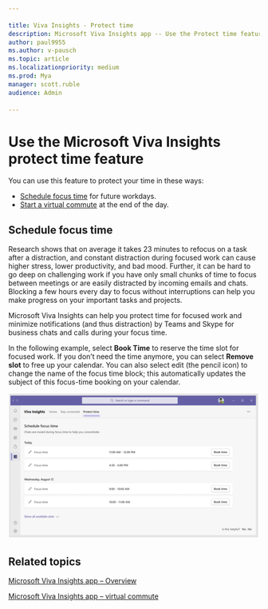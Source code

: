 ```yaml
---

title: Viva Insights - Protect time
description: Microsoft Viva Insights app -- Use the Protect time feature
author: paul9955
ms.author: v-pausch
ms.topic: article
ms.localizationpriority: medium 
ms.prod: Mya
manager: scott.ruble
audience: Admin

---
```


# Use the Microsoft Viva Insights protect time feature 

You can use this feature to protect your time in these ways:

* [Schedule focus time](#schedule-focus-time) for future workdays.
* [Start a virtual commute](viva-insights-virtual-commute.md#start-a-virtual-commute) at the end of the day.

## Schedule focus time

Research shows that on average it takes 23 minutes to refocus on a task after a distraction, and constant distraction during focused work can cause higher stress, lower productivity, and bad mood. Further, it can be hard to go deep on challenging work if you have only small chunks of time to focus between meetings or are easily distracted by incoming emails and chats. Blocking a few hours every day to focus without interruptions can help you make progress on your important tasks and projects.

Microsoft Viva Insights can help you protect time for focused work and minimize notifications (and thus distraction) by Teams and Skype for business chats and calls during your focus time.

In the following example, select **Book Time** to reserve the time slot for focused work. If you don’t need the time anymore, you can select **Remove slot** to free up your calendar. You can also select edit (the pencil icon) to change the name of the focus time block; this automatically updates the subject of this focus-time booking on your calendar.

![Book focus time.](Images/book-time-2.png)

## Related topics

[Microsoft Viva Insights app &ndash; Overview](viva-teams-app.md)

[Microsoft Viva Insights app &ndash; virtual commute](viva-insights-virtual-commute.md)